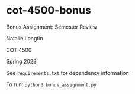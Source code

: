 # cot-4500-bonus

Bonus Assignment: Semester Review

Natalie Longtin

COT 4500

Spring 2023

See `requirements.txt` for dependency information

To run: `python3 bonus_assignment.py`

